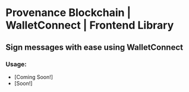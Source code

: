 # Provenance Blockchain | WalletConnect | Frontend Library

## Sign messages with ease using WalletConnect

### Usage:
* [Coming Soon!]
* [Soon!]